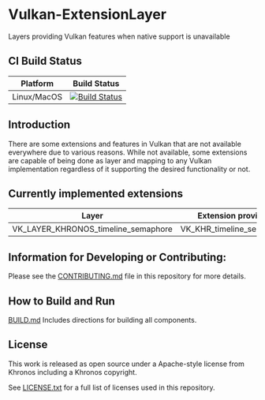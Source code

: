 # Vulkan-ExtensionLayer

Layers providing Vulkan features when native support is unavailable

## CI Build Status

| Platform | Build Status |
|:--------:|:------------:|
| Linux/MacOS | [![Build Status](https://travis-ci.org/KhronosGroup/Vulkan-ExtensionLayer.svg?branch=master)](https://travis-ci.org/KhronosGroup/Vulkan-ExtensionLayer) |

## Introduction

There are some extensions and features in Vulkan that are not available everywhere due to various reasons. While not available, some extensions are capable of being done as layer and mapping to any Vulkan implementation regardless of it supporting the desired functionality or not.

## Currently implemented extensions

| Layer                               | Extension provided        | Version | File                        | Status   |
|:-----------------------------------:|:-------------------------:|:-------:|:---------------------------:|:--------:|
| VK_LAYER_KHRONOS_timeline_semaphore | VK_KHR_timeline_semaphore | 1       | layers/timeline_semaphore.c | complete |

## Information for Developing or Contributing:

Please see the [CONTRIBUTING.md](CONTRIBUTING.md) file in this repository for more details.

## How to Build and Run

[BUILD.md](BUILD.md)
Includes directions for building all components.

## License
This work is released as open source under a Apache-style license from Khronos including a Khronos copyright.

See [LICENSE.txt](LICENSE.txt) for a full list of licenses used in this repository.
